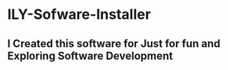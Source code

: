 # ILY-Sofware-Installer

## I Created this software for Just for fun and Exploring Software Development
